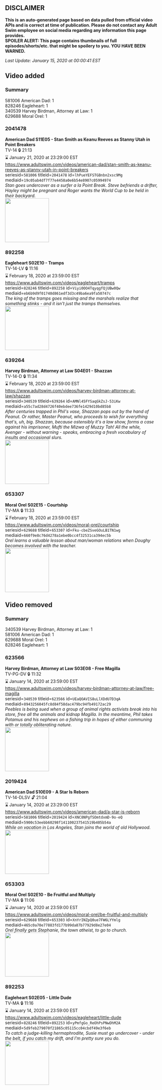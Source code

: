 ## DISCLAIMER
**This is an auto-generated page based on data pulled from official video APIs and is correct at time of publication. Please do not contact any Adult Swim employee on social media regarding any information this page provides.**  
**SPOILER ALERT: This page contains thumbnails of full episodes/shorts/etc. that might be spoilery to you. YOU HAVE BEEN WARNED.**  

_Last Update: January 15, 2020 at 00:00:41 EST_
## Video added
### Summary
581006 American Dad: 1  
828246 Eagleheart: 1  
340539 Harvey Birdman, Attorney at Law: 1  
629688 Moral Orel: 1  
### 2041478
**American Dad S11E05 - Stan Smith as Keanu Reeves as Stanny Utah in Point Breakers**  
TV-14 🔒 21:13  
⌛ January 21, 2020 at 23:29:00 EST  
https://www.adultswim.com/videos/american-dad/stan-smith-as-keanu-reeves-as-stanny-utah-in-point-breakers  
seriesid=`581006` titleid=`2041478` id=`lhPueYEFSTGBnbn2xsc9Mg` mediaid=`19c05ab4df7f77e4458a0e6b54e8907c05994974`  
_Stan goes undercover as a surfer a la Point Break. Steve befriends a drifter, Hayley might be pregnant and Roger wants the World Cup to be held in their backyard._  
<a href="https://i.cdn.turner.com/adultswim/big/image-upload/thumbnails/thumb-2_image-152001895083113.jpg"><img src="https://i.cdn.turner.com/adultswim/big/image-upload/thumbnails/thumb-2_image-152001895083113.jpg" height="144px" /></a>
### 892258
**Eagleheart S02E10 - Tramps**  
TV-14-LV 🔒 11:16  
⌛ February 18, 2020 at 23:59:00 EST  
https://www.adultswim.com/videos/eagleheart/tramps  
seriesid=`828246` titleid=`892258` id=`Viyi0OO4TqyqgfQjUBw0Qw` mediaid=`eb6b9d9f01740d861edf3d3c49ba6ea9fa50747c`  
_The king of the tramps goes missing and the marshals realize that something stinks - and it isn't just the tramps themselves._  
<a href="https://i.cdn.turner.com/adultswim/big/video/episode-thumbs-16x9/eagleheart_cc_207_pt1-06.jpg"><img src="https://i.cdn.turner.com/adultswim/big/video/episode-thumbs-16x9/eagleheart_cc_207_pt1-06.jpg" height="144px" /></a>
### 639264
**Harvey Birdman, Attorney at Law S04E01 - Shazzan**  
TV-14-D 🔒 11:34  
⌛ February 18, 2020 at 23:59:00 EST  
https://www.adultswim.com/videos/harvey-birdman-attorney-at-law/shazzan  
seriesid=`340539` titleid=`639264` id=`AMNl45FYSaqGkZsJ-53iKw` mediaid=`a55c7ad28d4726f40ebdee736fe1429d10bd85b8`  
_After centuries trapped in Phil's vase, Shazzan pops out by the hand of Peanut.  Or rather, Master Peanut, who proceeds to wish for everything that's, uh, big.  Shazzan, because ostensibly it's a law show, forms a case against his imprisoner, Mufti the Mizwa of Muzzy Tah!  All the while, Avenger  - without warning - speaks, embracing a fresh vocabulary of insults and occasional slurs._  
<a href="https://i.cdn.turner.com/adultswim/big/video/episode-thumbs-16x9/harvey_cc_033_pt1-03.jpg"><img src="https://i.cdn.turner.com/adultswim/big/video/episode-thumbs-16x9/harvey_cc_033_pt1-03.jpg" height="144px" /></a>
### 653307
**Moral Orel S02E15 - Courtship**  
TV-MA 🔒 11:33  
⌛ February 18, 2020 at 23:59:00 EST  
https://www.adultswim.com/videos/moral-orel/courtship  
seriesid=`629688` titleid=`653307` id=`Fku-cbeZSveGOuLB1TN1wg` mediaid=`660f9e8c76d4278a1ebe0bcc4f32531ca394ec5b`  
_Orel learns a valuable lesson about man/woman relations when Doughy becomes involved with the teacher._  
<a href="https://i.cdn.turner.com/adultswim/big/video/episode-thumbs-16x9/moralorel_cc_027_pt2-01.jpg"><img src="https://i.cdn.turner.com/adultswim/big/video/episode-thumbs-16x9/moralorel_cc_027_pt2-01.jpg" height="144px" /></a>
## Video removed
### Summary
340539 Harvey Birdman, Attorney at Law: 1  
581006 American Dad: 1  
629688 Moral Orel: 1  
828246 Eagleheart: 1  
### 623566
**Harvey Birdman, Attorney at Law S03E08 - Free Magilla**  
TV-PG-DV 🔒 11:32  
⌛ January 14, 2020 at 23:59:00 EST  
https://www.adultswim.com/videos/harvey-birdman-attorney-at-law/free-magilla  
seriesid=`340539` titleid=`623566` id=`UEaQOAVIS8uLlXDdU7D3qA` mediaid=`8943256045fc8d84f58dac479bc94fb49172ac29`  
_Peebles is being sued when a group of animal rights activists break into his store, free all the animals and kidnap Magilla.  In the meantime, Phil takes Potamus and his nephews on a fishing trip in hopes of either communing with or totally obliterating nature._  
<a href="https://i.cdn.turner.com/adultswim/big/video/episode-thumbs-16x9/harvey_cc_028_pt1-04.jpg"><img src="https://i.cdn.turner.com/adultswim/big/video/episode-thumbs-16x9/harvey_cc_028_pt1-04.jpg" height="144px" /></a>
### 2019424
**American Dad S10E09 - A Star Is Reborn**  
TV-14-DLSV 🔓 21:04  
⌛ January 14, 2020 at 23:29:00 EST  
https://www.adultswim.com/videos/american-dad/a-star-is-reborn  
seriesid=`581006` titleid=`2019424` id=`XNC8NPgfSOmtdxmD-9o-eQ` mediaid=`5900c53eebb60298f141100237541519b405b54a`  
_While on vacation in Los Angeles, Stan joins the world of old Hollywood._  
<a href="https://i.cdn.turner.com/adultswim/big/image-upload/thumbnails/thumb-2_image-152036510818619.jpg"><img src="https://i.cdn.turner.com/adultswim/big/image-upload/thumbnails/thumb-2_image-152036510818619.jpg" height="144px" /></a>
### 653303
**Moral Orel S02E10 - Be Fruitful and Multiply**  
TV-MA 🔒 11:06  
⌛ January 14, 2020 at 23:59:00 EST  
https://www.adultswim.com/videos/moral-orel/be-fruitful-and-multiply  
seriesid=`629688` titleid=`653303` id=`XnYrINZpQ0ue7FW6LYYmlg` mediaid=`465c0a70e77883fd177b99da87b77929d8e27e04`  
_Orel finally gets Stephanie, the town atheist, to go to church._  
<a href="https://i.cdn.turner.com/adultswim/big/video/episode-thumbs-16x9/moralorel_cc_023_pt1-03.jpg"><img src="https://i.cdn.turner.com/adultswim/big/video/episode-thumbs-16x9/moralorel_cc_023_pt1-03.jpg" height="144px" /></a>
### 892253
**Eagleheart S02E05 - Little Dude**  
TV-MA 🔒 11:16  
⌛ January 14, 2020 at 23:59:00 EST  
https://www.adultswim.com/videos/eagleheart/little-dude  
seriesid=`828246` titleid=`892253` id=`yPmfgGo_ReOhPsPNwDhM2A` mediaid=`5d9feb279070f21865c05115cc04cbdf49e3f6eb`  
_To catch a judge-killing hermaphrodite, Susie must go undercover - under the belt, if you catch my drift, and I'm pretty sure you do._  
<a href="https://i.cdn.turner.com/adultswim/big/video/episode-thumbs-16x9/eagleheart_cc_208_pt1-05.jpg"><img src="https://i.cdn.turner.com/adultswim/big/video/episode-thumbs-16x9/eagleheart_cc_208_pt1-05.jpg" height="144px" /></a>
